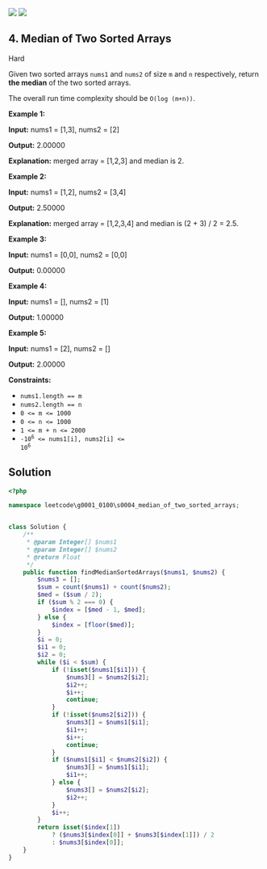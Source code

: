 [![](https://img.shields.io/github/stars/LeetCode-in-Ruby/LeetCode-in-Ruby?label=Stars&style=flat-square)](https://github.com/LeetCode-in-Ruby/LeetCode-in-Ruby)
[![](https://img.shields.io/github/forks/LeetCode-in-Ruby/LeetCode-in-Ruby?label=Fork%20me%20on%20GitHub%20&style=flat-square)](https://github.com/LeetCode-in-Ruby/LeetCode-in-Ruby/fork)

## 4\. Median of Two Sorted Arrays

Hard

Given two sorted arrays `nums1` and `nums2` of size `m` and `n` respectively, return **the median** of the two sorted arrays.

The overall run time complexity should be `O(log (m+n))`.

**Example 1:**

**Input:** nums1 = [1,3], nums2 = [2]

**Output:** 2.00000

**Explanation:** merged array = [1,2,3] and median is 2. 

**Example 2:**

**Input:** nums1 = [1,2], nums2 = [3,4]

**Output:** 2.50000

**Explanation:** merged array = [1,2,3,4] and median is (2 + 3) / 2 = 2.5. 

**Example 3:**

**Input:** nums1 = [0,0], nums2 = [0,0]

**Output:** 0.00000 

**Example 4:**

**Input:** nums1 = [], nums2 = [1]

**Output:** 1.00000 

**Example 5:**

**Input:** nums1 = [2], nums2 = []

**Output:** 2.00000 

**Constraints:**

*   `nums1.length == m`
*   `nums2.length == n`
*   `0 <= m <= 1000`
*   `0 <= n <= 1000`
*   `1 <= m + n <= 2000`
*   <code>-10<sup>6</sup> <= nums1[i], nums2[i] <= 10<sup>6</sup></code>

## Solution

```php
<?php

namespace leetcode\g0001_0100\s0004_median_of_two_sorted_arrays;


class Solution {
    /**
     * @param Integer[] $nums1
     * @param Integer[] $nums2
     * @return Float
     */
    public function findMedianSortedArrays($nums1, $nums2) {
        $nums3 = [];
        $sum = count($nums1) + count($nums2);
        $med = ($sum / 2);
        if ($sum % 2 === 0) {
            $index = [$med - 1, $med];
        } else {
            $index = [floor($med)];
        }
        $i = 0;
        $i1 = 0;
        $i2 = 0;
        while ($i < $sum) {
            if (!isset($nums1[$i1])) {
                $nums3[] = $nums2[$i2];
                $i2++;
                $i++;
                continue;
            }
            if (!isset($nums2[$i2])) {
                $nums3[] = $nums1[$i1];
                $i1++;
                $i++;
                continue;
            }
            if ($nums1[$i1] < $nums2[$i2]) {
                $nums3[] = $nums1[$i1];
                $i1++;
            } else {
                $nums3[] = $nums2[$i2];
                $i2++;
            }
            $i++;
        }
        return isset($index[1])
            ? ($nums3[$index[0]] + $nums3[$index[1]]) / 2
            : $nums3[$index[0]];
    }
}
```
